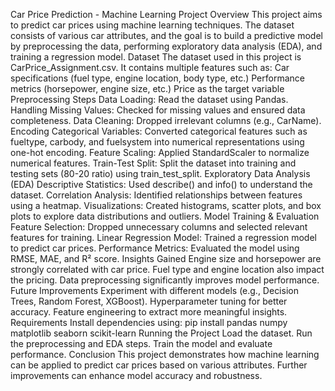 Car Price Prediction - Machine Learning Project
Overview
This project aims to predict car prices using machine learning techniques. The dataset consists of various car attributes, and the goal is to build a predictive model by preprocessing the data, performing exploratory data analysis (EDA), and training a regression model.
Dataset
The dataset used in this project is CarPrice_Assignment.csv. It contains multiple features such as:
Car specifications (fuel type, engine location, body type, etc.)
Performance metrics (horsepower, engine size, etc.)
Price as the target variable
Preprocessing Steps
Data Loading: Read the dataset using Pandas.
Handling Missing Values: Checked for missing values and ensured data completeness.
Data Cleaning: Dropped irrelevant columns (e.g., CarName).
Encoding Categorical Variables: Converted categorical features such as fueltype, carbody, and fuelsystem into numerical representations using one-hot encoding.
Feature Scaling: Applied StandardScaler to normalize numerical features.
Train-Test Split: Split the dataset into training and testing sets (80-20 ratio) using train_test_split.
Exploratory Data Analysis (EDA)
Descriptive Statistics: Used describe() and info() to understand the dataset.
Correlation Analysis: Identified relationships between features using a heatmap.
Visualizations: Created histograms, scatter plots, and box plots to explore data distributions and outliers.
Model Training & Evaluation
Feature Selection: Dropped unnecessary columns and selected relevant features for training.
Linear Regression Model: Trained a regression model to predict car prices.
Performance Metrics: Evaluated the model using RMSE, MAE, and R² score.
Insights Gained
Engine size and horsepower are strongly correlated with car price.
Fuel type and engine location also impact the pricing.
Data preprocessing significantly improves model performance.
Future Improvements
Experiment with different models (e.g., Decision Trees, Random Forest, XGBoost).
Hyperparameter tuning for better accuracy.
Feature engineering to extract more meaningful insights.
Requirements
Install dependencies using:
pip install pandas numpy matplotlib seaborn scikit-learn
Running the Project
Load the dataset.
Run the preprocessing and EDA steps.
Train the model and evaluate performance.
Conclusion
This project demonstrates how machine learning can be applied to predict car prices based on various attributes. Further improvements can enhance model accuracy and robustness.






